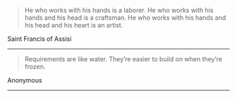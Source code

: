 > He who works with his hands is a laborer.
> He who works with his hands and his head is a craftsman.
> He who works with his hands and his head and his heart is an artist.

Saint Francis of Assisi

---

> Requirements are like water. They’re easier to build on when they’re frozen.

Anonymous

---


